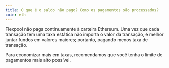 ```yaml
---
title: O que é o saldo não pago? Como os pagamentos são processados?
coin: eth
---
```


Flexpool não paga continuamente à carteira Ethereum. Uma vez que cada transação tem uma taxa estática não importa o valor da transação, é melhor juntar fundos em valores maiores; portanto, pagando menos taxa de transação.

Para economizar mais em taxas, recomendamos que você tenha o limite de pagamentos mais alto possível.
